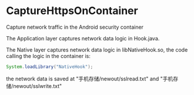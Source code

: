 # CaptureHttpsOnContainer
Capture network traffic in the Android security container

The Application layer captures network data logic in Hook.java.

The Native layer captures network data logic in libNativeHook.so, the code calling the logic in the container is:
```java
System.loadLibrary("NativeHook");
```
the network data is saved at "手机存储/newout/sslread.txt" and "手机存储/newout/sslwrite.txt"
